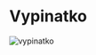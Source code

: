 # Vypinatko
![vypinatko](https://github.com/pkajan/Vypinatko/assets/2750891/957f8ae0-e210-4851-9ad2-7178fa46f052)
